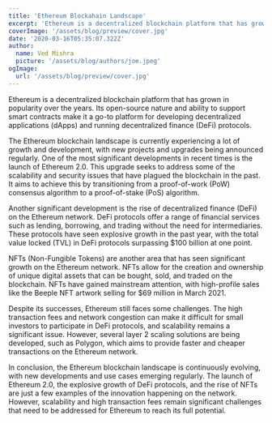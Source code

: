```yaml
---
title: 'Ethereum Blockahain Landscape'
excerpt: 'Ethereum is a decentralized blockchain platform that has grown in popularity over the years. Its open-source nature and ability to support smart contracts make it a go-to platform for developing decentralized applications (dApps) and running decentralized finance (DeFi) protocols. The Ethereum blockchain landscape is currently experiencing a lot of growth and development, with new projects and upgrades being announced regularly.'
coverImage: '/assets/blog/preview/cover.jpg'
date: '2020-03-16T05:35:07.322Z'
author:
  name: Ved Mishra
  picture: '/assets/blog/authors/joe.jpeg'
ogImage:
  url: '/assets/blog/preview/cover.jpg'
---
```


Ethereum is a decentralized blockchain platform that has grown in popularity over the years. Its open-source nature and ability to support smart contracts make it a go-to platform for developing decentralized applications (dApps) and running decentralized finance (DeFi) protocols.

The Ethereum blockchain landscape is currently experiencing a lot of growth and development, with new projects and upgrades being announced regularly. One of the most significant developments in recent times is the launch of Ethereum 2.0. This upgrade seeks to address some of the scalability and security issues that have plagued the blockchain in the past. It aims to achieve this by transitioning from a proof-of-work (PoW) consensus algorithm to a proof-of-stake (PoS) algorithm.

Another significant development is the rise of decentralized finance (DeFi) on the Ethereum network. DeFi protocols offer a range of financial services such as lending, borrowing, and trading without the need for intermediaries. These protocols have seen explosive growth in the past year, with the total value locked (TVL) in DeFi protocols surpassing $100 billion at one point.

NFTs (Non-Fungible Tokens) are another area that has seen significant growth on the Ethereum network. NFTs allow for the creation and ownership of unique digital assets that can be bought, sold, and traded on the blockchain. NFTs have gained mainstream attention, with high-profile sales like the Beeple NFT artwork selling for $69 million in March 2021.

Despite its successes, Ethereum still faces some challenges. The high transaction fees and network congestion can make it difficult for small investors to participate in DeFi protocols, and scalability remains a significant issue. However, several layer 2 scaling solutions are being developed, such as Polygon, which aims to provide faster and cheaper transactions on the Ethereum network.

In conclusion, the Ethereum blockchain landscape is continuously evolving, with new developments and use cases emerging regularly. The launch of Ethereum 2.0, the explosive growth of DeFi protocols, and the rise of NFTs are just a few examples of the innovation happening on the network. However, scalability and high transaction fees remain significant challenges that need to be addressed for Ethereum to reach its full potential.
